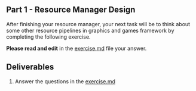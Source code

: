 ## Part 1 - Resource Manager Design

After finishing your resource manager, your next task will be to think about some other resource pipelines in graphics and games framework by completing the following exercise.

**Please read and edit** in the [exercise.md](./exercise.md) file your answer.

## Deliverables

1. Answer the questions in the [exercise.md](./exercise.md)
